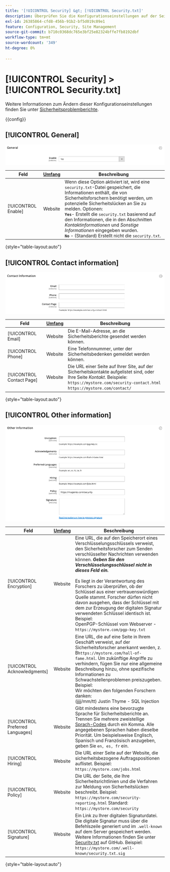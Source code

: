 ```yaml
---
title: '[!UICONTROL Security] &gt; [!UICONTROL Security.txt]'
description: Überprüfen Sie die Konfigurationseinstellungen auf der Seite [!UICONTROL Security] &gt; [!UICONTROL Security.txt] des Commerce Admin-Bereichs.
exl-id: 26385864-cfd8-456b-91b2-bf5d019c09e1
feature: Configuration, Security, Site Management
source-git-commit: b710c0368dc765e3bf25e82324bffe7fb8192dbf
workflow-type: tm+mt
source-wordcount: '349'
ht-degree: 0%

---
```


# [!UICONTROL Security] > [!UICONTROL Security.txt]

Weitere Informationen zum Ändern dieser Konfigurationseinstellungen finden Sie unter [Sicherheitsproblemberichte](../../systems/security-issue-reporting.md).

{{config}}

## [!UICONTROL General]

![Allgemein](./assets/txt-general.png)<!-- zoom -->

| Feld | [Umfang](../../getting-started/websites-stores-views.md#scope-settings) | Beschreibung |
|--- |--- |--- |
| [!UICONTROL Enable] | Website | Wenn diese Option aktiviert ist, wird eine `security.txt`-Datei gespeichert, die Informationen enthält, die von Sicherheitsforschern benötigt werden, um potenzielle Sicherheitslücken an Sie zu melden. Optionen: <br />**`Yes`**- Erstellt die `security.txt` basierend auf den Informationen, die in den Abschnitten _Kontaktinformationen_ und _Sonstige Informationen_ eingegeben wurden.<br />**`No`** - (Standard) Erstellt nicht die `security.txt`. |

{style="table-layout:auto"}

## [!UICONTROL Contact information]

![Kontaktinformationen](./assets/txt-contact-info.png)<!-- zoom -->

| Feld | [Umfang](../../getting-started/websites-stores-views.md#scope-settings) | Beschreibung |
|--- |--- |--- |
| [!UICONTROL Email] | Website | Die E-Mail-Adresse, an die Sicherheitsberichte gesendet werden können. |
| [!UICONTROL Phone] | Website | Eine Telefonnummer, unter der Sicherheitsbedenken gemeldet werden können. |
| [!UICONTROL Contact Page] | Website | Die URL einer Seite auf Ihrer Site, auf der Sicherheitskontakte aufgelistet sind, oder Ihre Seite _Kontakt_. Beispiele: <br/>`https://mystore.com/security-contact.html`<br/>`https://mystore.com/contact/` |

{style="table-layout:auto"}

## [!UICONTROL Other information]

![Weitere Informationen](./assets/txt-other-info.png)<!-- zoom -->

| Feld | [Umfang](../../getting-started/websites-stores-views.md#scope-settings) | Beschreibung |
|--- |--- |--- |
| [!UICONTROL Encryption] | Website | Eine URL, die auf den Speicherort eines Verschlüsselungsschlüssels verweist, den Sicherheitsforscher zum Senden verschlüsselter Nachrichten verwenden können. _**Geben Sie den Verschlüsselungsschlüssel nicht in dieses Feld ein.**_ <br/><br/>Es liegt in der Verantwortung des Forschers zu überprüfen, ob der Schlüssel aus einer vertrauenswürdigen Quelle stammt. Forscher dürfen nicht davon ausgehen, dass der Schlüssel mit dem zur Erzeugung der digitalen Signatur verwendeten Schlüssel identisch ist. Beispiel: <br />OpenPGP-Schlüssel vom Webserver - `https://mystore.com/pgp-key.txt` |
| [!UICONTROL Acknowledgments] | Website | Eine URL, die auf eine Seite in Ihrem Geschäft verweist, auf der Sicherheitsforscher anerkannt werden, z. B`https://mystore.com/hall-of-fame.html`. Um zukünftige Angriffe zu verhindern, fügen Sie nur eine allgemeine Beschreibung hinzu, ohne spezifische Informationen zu Schwachstellenproblemen preiszugeben. Beispiel:<br />Wir möchten den folgenden Forschern danken:<br />(jjjj/mm/tt) Justin Thyme - SQL Injection |
| [!UICONTROL Preferred Languages] | Website | Gibt mindestens eine bevorzugte Sprache für Sicherheitsberichte an. Trennen Sie mehrere zweistellige [Sprach-Codes](https://en.wikipedia.org/wiki/List_of_ISO_639-1_codes) durch ein Komma. Alle angegebenen Sprachen haben dieselbe Priorität. Um beispielsweise Englisch, Spanisch und Französisch anzugeben, geben Sie `en, es, fr` ein. |
| [!UICONTROL Hiring] | Website | Die URL einer Seite auf der Website, die sicherheitsbezogene Auftragspositionen auflistet. Beispiel: `https://mystore.com/jobs.html` |
| [!UICONTROL Policy] | Website | Die URL der Seite, die Ihre Sicherheitsrichtlinien und die Verfahren zur Meldung von Sicherheitslücken beschreibt. Beispiel: `https://mystore.com/security-reporting.html` Standard: `https://mystore.com/security` |
| [!UICONTROL Signature] | Website | Ein Link zu Ihrer digitalen Signaturdatei. Die digitale Signatur muss über die Befehlszeile generiert und im `.well-known` auf dem Server gespeichert werden. Weitere Informationen finden Sie unter [Security.txt](https://github.com/magento/security-package/blob/1.0-develop/Securitytxt/README.md) auf GitHub. Beispiel: `https://mystore.com/.well-known/security.txt.sig` |

{style="table-layout:auto"}
